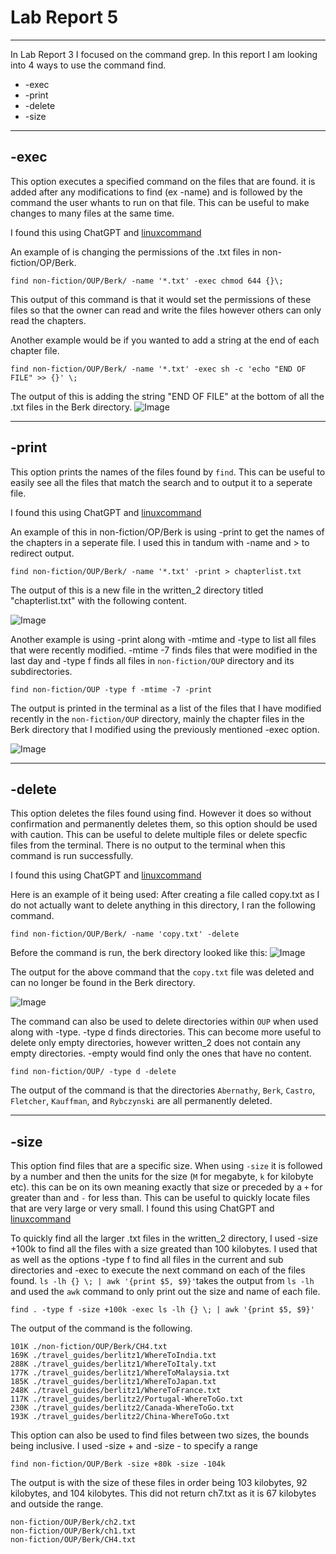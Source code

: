 # Lab Report 5
---

In Lab Report 3 I focused on the command grep.
In this report I am looking into 4 ways to use the command find.

* -exec
* -print
* -delete
* -size

---

## -exec
This option executes a specified command on the files that are found. it is added after any modifications to find (ex -name) and is followed by the command the user whants to run on that file. This can be useful to make changes to many files at the same time.

I found this using ChatGPT and [linuxcommand](https://linuxcommand.org/lc3_man_pages/find1.html)

An example of is changing the permissions of the .txt files in non-fiction/OP/Berk.

```
find non-fiction/OUP/Berk/ -name '*.txt' -exec chmod 644 {}\;
```
This output of this command is that it would set the permissions of these files so that the owner can read and write the files however others can only read the chapters.

Another example would be if you wanted to add a string at the end of each chapter file.
```
find non-fiction/OUP/Berk/ -name '*.txt' -exec sh -c 'echo "END OF FILE" >> {}' \;
```
The output of this is adding the string "END OF FILE" at the bottom of all the .txt files in the Berk directory. 
![Image](exec.png)


---

## -print
This option prints the names of the files found by `find`. This can be useful to easily see all the files that match the search and to output it to a seperate file.

I found this using ChatGPT and [linuxcommand](https://linuxcommand.org/lc3_man_pages/find1.html)

An example of this in non-fiction/OP/Berk is using -print to get the names of the chapters in a seperate file. I used this in tandum with -name and > to redirect output.

```
find non-fiction/OUP/Berk/ -name '*.txt' -print > chapterlist.txt
```
The output of this is a new file in the written_2 directory titled "chapterlist.txt" with the following content.

![Image](print.png)


Another example is using -print along with -mtime and -type to list all files that were recently modified. -mtime -7 finds files that were modified in the last day and -type f finds all files in `non-fiction/OUP` directory and its subdirectories.
```
find non-fiction/OUP -type f -mtime -7 -print
```
The output is printed in the terminal as a list of the files that I have modified recently in the `non-fiction/OUP` directory, mainly the chapter files in the Berk directory that I modified using the previously mentioned -exec option.

![Image](print.png)

---

## -delete
This option deletes the files found using find. However it does so without confirmation and permanently deletes them, so this option should be used with caution. This can be useful to delete multiple files or delete specfic files from the terminal. There is no output to the terminal when this command is run successfully.

I found this using ChatGPT and [linuxcommand](https://linuxcommand.org/lc3_man_pages/find1.html)

Here is an example of it being used:
After creating a file called copy.txt as I do not actually want to delete anything in this directory, I ran the following command.

```
find non-fiction/OUP/Berk/ -name 'copy.txt' -delete
```
Before the command is run, the berk directory looked like this:
![Image](deleteBefore.png)

The output for the above command that the `copy.txt` file was deleted and can no longer be found in the Berk directory.

![Image](deleteAfter.png)

The command can also be used to delete directories within `OUP` when used along with -type. -type d finds directories. This can become more useful to delete only empty directories, however written_2 does not contain any empty directories. -empty would find only the ones that have no content. 

```
find non-fiction/OUP/ -type d -delete
```
The output of the command is that the directories 
`Abernathy`, `Berk`, `Castro`, `Fletcher`, `Kauffman`, and `Rybczynski` are all permanently deleted.

---

## -size

This option find files that are a specific size. When using `-size` it is followed by a number and then the units for the size (`M` for megabyte, `k` for kilobyte etc). this can be on its own meaning exactly that size or preceded by a `+` for greater than and `-` for less than. This can be useful to quickly locate files that are very large or very small.
I found this using ChatGPT and [linuxcommand](https://linuxcommand.org/lc3_man_pages/find1.html)

To quickly find all the larger .txt files in the written_2 directory, I used -size +100k to find all the files with a size greated than 100 kilobytes. I used that as well as the options -type f to find all files in the current and sub directories and -exec to execute the next command on each of the files found. `ls -lh {} \; | awk '{print $5, $9}'`takes the output from `ls -lh` and used the `awk` command to only print out the size and name of each file.

```
find . -type f -size +100k -exec ls -lh {} \; | awk '{print $5, $9}'
```
The output of the command is the following.

```
101K ./non-fiction/OUP/Berk/CH4.txt
169K ./travel_guides/berlitz1/WhereToIndia.txt
288K ./travel_guides/berlitz1/WhereToItaly.txt
177K ./travel_guides/berlitz1/WhereToMalaysia.txt
185K ./travel_guides/berlitz1/WhereToJapan.txt
248K ./travel_guides/berlitz1/WhereToFrance.txt
117K ./travel_guides/berlitz2/Portugal-WhereToGo.txt
230K ./travel_guides/berlitz2/Canada-WhereToGo.txt
193K ./travel_guides/berlitz2/China-WhereToGo.txt
```


This option can also be used to find files between two sizes, the bounds being inclusive. I used -size + and -size - to specify a range
```
find non-fiction/OUP/Berk -size +80k -size -104k
```
The output is with the size of these files in order being 103 kilobytes, 92 kilobytes, and 104 kilobytes. This did not return ch7.txt as it is 67 kilobytes and outside the range.
```
non-fiction/OUP/Berk/ch2.txt
non-fiction/OUP/Berk/ch1.txt
non-fiction/OUP/Berk/CH4.txt
```

